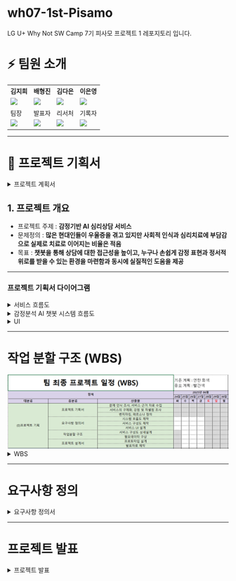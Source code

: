 # wh07-1st-Pisamo
LG U+ Why Not SW Camp 7기 피사모  프로젝트 1 레포지토리 입니다.

# ⚡ 팀원 소개

<table>
  <tr>
    <th>김지희</th>
    <th>배형진</th>
    <th>김다은</th>
    <th>이은영</th>
  </tr>
  <tr>
    <td><img src="https://github.com/whynotsw-camp/wh07-1st-Pisamo/blob/main/%EB%BD%80.jpg" width="100"/></td>
    <td><img src="https://github.com/whynotsw-camp/wh07-1st-Pisamo/blob/main/%EB%B3%B4%EB%9D%BC%EB%8F%8C%EC%9D%B4.jpg" width="100"/></td>
    <td><img src="https://github.com/whynotsw-camp/wh07-1st-Pisamo/blob/main/%EB%9A%9C%EB%B9%84.jpg" width="100"/></td>
    <td><img src="https://github.com/whynotsw-camp/wh07-1st-Pisamo/blob/main/%EB%82%98%EB%82%98.jpg" width="100"/></td>
  </tr>
  <tr>
    <td>팀장</td>
    <td>발표자</td>
    <td>리서처</td>
    <td>기록자</td>
  </tr>
  <tr>
    <td>
      <a href="https://github.com/jihuikim45">
        <img src="https://img.shields.io/badge/GitHub-Link-black?logo=github&style=flat"/>
      </a>
    </td>
    <td>
      <a href="https://github.com/bhjin97">
        <img src="https://img.shields.io/badge/GitHub-Link-black?logo=github&style=flat"/>
      </a>
    </td>
    <td>
      <a href="https://github.com/damdam1219">
        <img src="https://img.shields.io/badge/GitHub-Link-black?logo=github&style=flat"/>
      </a>
    </td>
    <td>
      <a href="https://github.com/2rlo0">
        <img src="https://img.shields.io/badge/GitHub-Link-black?logo=github&style=flat"/>
      </a>
    </td>
  </tr>
</table>

-------------------------------------------------------------

# 📃 프로젝트 기획서
<details><summary>프로젝트 계획서
</summary>

[프로젝트기획서(최종).pdf](https://github.com/whynotsw-camp/wh07-1st-Pisamo/blob/main/%ED%94%84%EB%A1%9C%EC%A0%9D%ED%8A%B8%20%EA%B8%B0%ED%9A%8D%EC%84%9C.pdf)
</details>

## 1. 프로젝트 개요
- 프로젝트 주제 : **감정기반 AI 심리상담 서비스**
- 문제정의 : **많은 현대인들이 우울증을 겪고 있지만 사회적 인식과 심리치료에 부담감으로 실제로 치료로 이어지는 비율은 적음**
- 목표 : **챗봇을 통해 상담에 대한 접근성을 높이고, 누구나 손쉽게 감정 표현과 정서적 위로를 받을 수 있는 환경을 마련함과 동시에 실질적인 도움을 제공**

---------------------------------------------------------------------------------------------


### 프로젝트 기획서 다이어그램
<details><summary>서비스 흐름도
</summary>
<img src="https://github.com/whynotsw-camp/wh07-1st-Pisamo/blob/main/%EC%B8%84%EB%9F%AC%EC%8A%A4%20%EC%9E%90%EB%A3%8C%EB%AA%A8%EC%9D%8C/%EC%84%9C%EB%B9%84%EC%8A%A4%20%EA%B5%AC%EC%84%B1%EB%8F%84.jpg" />
  </details>

  <details><summary>감정분석 AI 챗봇 시스템 흐름도
</summary>
<img src="https://github.com/whynotsw-camp/wh07-1st-Pisamo/blob/main/%EA%B0%90%EC%A0%95%EB%B6%84%EC%84%9D%20AI%20%EC%B1%97%EB%B4%87%20%EC%8B%9C%EC%8A%A4%ED%85%9C%20%ED%9D%90%EB%A6%84%EB%8F%84.jpg" />
  </details>

  <details><summary>UI
</summary>
 <tr>
    <td><img src="https://github.com/whynotsw-camp/wh07-1st-Pisamo/blob/main/%EC%B8%84%EB%9F%AC%EC%8A%A4%20%EC%9E%90%EB%A3%8C%EB%AA%A8%EC%9D%8C/%EC%B8%84%EB%9F%AC%EC%8A%A4%20%EB%A9%94%EC%9D%B8%ED%99%94%EB%A9%B4.jpg"/></td>
    <td><img src="https://github.com/whynotsw-camp/wh07-1st-Pisamo/blob/main/%EC%B8%84%EB%9F%AC%EC%8A%A4%20%EC%9E%90%EB%A3%8C%EB%AA%A8%EC%9D%8C/%EC%B8%84%EB%9F%AC%EC%8A%A4%20%EB%8C%80%ED%99%94%EC%B0%BD.jpg" /></td>
    <td><img src="https://github.com/whynotsw-camp/wh07-1st-Pisamo/blob/main/%EC%B8%84%EB%9F%AC%EC%8A%A4%20%EC%9E%90%EB%A3%8C%EB%AA%A8%EC%9D%8C/%EC%B8%84%EB%9F%AC%EC%8A%A4%20%EB%B3%91%EC%9B%90%EC%B6%94%EC%B2%9C.jpg" /></td>
  </tr>
    
 </details>
 
  --------------------------

# 작업 분할 구조 (WBS)

 <img src="https://github.com/whynotsw-camp/wh07-1st-Pisamo/blob/main/%EC%B8%84%EB%9F%AC%EC%8A%A4%20%EC%9E%90%EB%A3%8C%EB%AA%A8%EC%9D%8C/WBS_6.png">

<details><summary>WBS
</summary>
 
  [WBS] (https://github.com/whynotsw-camp/wh07-1st-Pisamo/blob/main/%ED%94%BC%EC%82%AC%EB%AA%A8%20WBS.xlsx)
</details>

  ------------------------------

# 요구사항 정의

<details><summary>요구사항 정의서
</summary>
  
[요구사항 정의서.pdf](https://github.com/whynotsw-camp/wh07-1st-Pisamo/blob/main/%EC%9A%94%EA%B5%AC%EC%82%AC%ED%95%AD%20%EC%A0%95%EC%9D%98%EC%84%9C.pdf)
  
</details>

----------------------------

# 프로젝트 발표

<details><summary>프로젝트 발표
</summary>
  
[프로젝트 발표.pptx](https://github.com/whynotsw-camp/wh07-1st-Pisamo/blob/main/%EC%B8%84%EB%9F%AC%EC%8A%A4%20%EC%9E%90%EB%A3%8C%EB%AA%A8%EC%9D%8C/%EC%B8%84!%EB%9F%AC%EC%8A%A4%EB%AF%B8_%EB%B0%9C%ED%91%9C%EC%9E%90%EB%A3%8C.pptx)
  
</details>

  
  <br>
